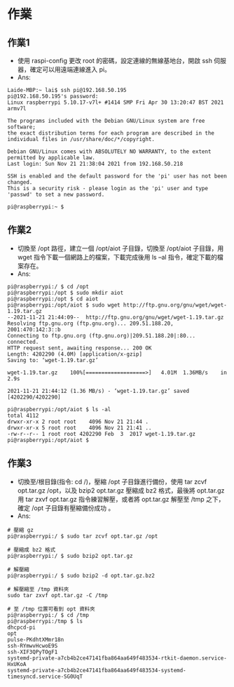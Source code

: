 # 作業

## 作業1

* 使用 raspi-config 更改 root 的密碼，設定連線的無線基地台，開啟 ssh 伺服器，確定可以用遠端連線進入 pi。
* Ans: 

```
Laide-MBP:~ lai$ ssh pi@192.168.50.195
pi@192.168.50.195's password: 
Linux raspberrypi 5.10.17-v7l+ #1414 SMP Fri Apr 30 13:20:47 BST 2021 armv7l

The programs included with the Debian GNU/Linux system are free software;
the exact distribution terms for each program are described in the
individual files in /usr/share/doc/*/copyright.

Debian GNU/Linux comes with ABSOLUTELY NO WARRANTY, to the extent
permitted by applicable law.
Last login: Sun Nov 21 21:38:04 2021 from 192.168.50.218

SSH is enabled and the default password for the 'pi' user has not been changed.
This is a security risk - please login as the 'pi' user and type 'passwd' to set a new password.

pi@raspberrypi:~ $ 
```

## 作業2

* 切換至 /opt 路徑，建立一個 /opt/aiot 子目錄，切換至 /opt/aiot 子目錄，用 wget 指令下載一個網路上的檔案，下載完成後用 ls –al 指令，確定下載的檔案存在。
* Ans: 

```
pi@raspberrypi:/ $ cd /opt
pi@raspberrypi:/opt $ sudo mkdir aiot
pi@raspberrypi:/opt $ cd aiot
pi@raspberrypi:/opt/aiot $ sudo wget http://ftp.gnu.org/gnu/wget/wget-1.19.tar.gz
--2021-11-21 21:44:09--  http://ftp.gnu.org/gnu/wget/wget-1.19.tar.gz
Resolving ftp.gnu.org (ftp.gnu.org)... 209.51.188.20, 2001:470:142:3::b
Connecting to ftp.gnu.org (ftp.gnu.org)|209.51.188.20|:80... connected.
HTTP request sent, awaiting response... 200 OK
Length: 4202290 (4.0M) [application/x-gzip]
Saving to: ‘wget-1.19.tar.gz’

wget-1.19.tar.gz    100%[===================>]   4.01M  1.36MB/s    in 2.9s    

2021-11-21 21:44:12 (1.36 MB/s) - ‘wget-1.19.tar.gz’ saved [4202290/4202290]

pi@raspberrypi:/opt/aiot $ ls -al
total 4112
drwxr-xr-x 2 root root    4096 Nov 21 21:44 .
drwxr-xr-x 5 root root    4096 Nov 21 21:41 ..
-rw-r--r-- 1 root root 4202290 Feb  3  2017 wget-1.19.tar.gz
pi@raspberrypi:/opt/aiot $ 
```


## 作業3

* 切換至/根目錄(指令: cd /)，壓縮 /opt 子目錄進行備份，使用 tar zcvf opt.tar.gz /opt，以及 bzip2 opt.tar.gz 壓縮成 bz2 格式，最後將 opt.tar.gz 用 tar zxvf opt.tar.gz 指令練習解壓，或者將 opt.tar.gz 解壓至 /tmp 之下，確定 /opt 子目錄有壓縮備份成功 。
* Ans: 

```
# 壓縮 gz
pi@raspberrypi:/ $ sudo tar zcvf opt.tar.gz /opt

# 壓縮成 bz2 格式
pi@raspberrypi:/ $ sudo bzip2 opt.tar.gz

# 解壓縮
pi@raspberrypi:/ $ sudo bzip2 -d opt.tar.gz.bz2

# 解壓縮至 /tmp 資料夾
sudo tar zxvf opt.tar.gz -C /tmp

# 至 /tmp 位置可看到 opt 資料夾
pi@raspberrypi:/ $ cd /tmp
pi@raspberrypi:/tmp $ ls
dhcpcd-pi
opt
pulse-PKdhtXMmr18n
ssh-RYmwvHcwoE9S
ssh-XIF3QPyTOgF1
systemd-private-a7cb4b2ce47141fba864aa649f483534-rtkit-daemon.service-HxUKoA
systemd-private-a7cb4b2ce47141fba864aa649f483534-systemd-timesyncd.service-SG0UqT
```
